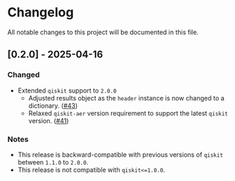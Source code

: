 # Changelog

All notable changes to this project will be documented in this file.

## [0.2.0] - 2025-04-16

### Changed
- Extended `qiskit` support to `2.0.0`
  - Adjusted results object as the `header` instance is now changed to a dictionary. ([#43](https://github.com/moth-quantum/quantum-audio/issues/43))  
  - Relaxed `qiskit-aer` version requirement to support the latest `qiskit` version. ([#41](https://github.com/moth-quantum/quantum-audio/issues/41))

### Notes
- This release is backward-compatible with previous versions of `qiskit` between `1.1.0` to `2.0.0`.
- This release is not compatible with `qiskit<=1.0.0`.


